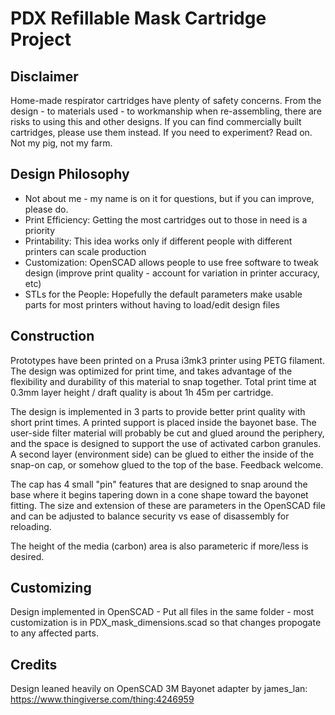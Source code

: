 # PDX Refillable Mask Cartridge Project

## Disclaimer
Home-made respirator cartridges have plenty of safety concerns.  From the design - to materials used - to workmanship when re-assembling, there are risks to using this and other designs.  If you can find commercially built cartridges, please use them instead.  If you need to experiment?  Read on.  Not my pig, not my farm.

## Design Philosophy
- Not about me - my name is on it for questions, but if you can improve, please do.  
- Print Efficiency: Getting the most cartridges out to those in need is a priority
- Printability: This idea works only if different people with different printers can scale production
- Customization: OpenSCAD allows people to use free software to tweak design (improve print quality - account for variation in printer accuracy, etc)
- STLs for the People: Hopefully the default parameters make usable parts for most printers without having to load/edit design files


## Construction
Prototypes have been printed on a Prusa i3mk3 printer using PETG filament.  The design was optimized for print time, and takes advantage of the flexibility and durability of this material to snap together.  Total print time at 0.3mm layer height / draft quality is about 1h 45m per cartridge.  

The design is implemented in 3 parts to provide better print quality with short print times.  A printed support is placed inside the bayonet base.  The user-side filter material will probably be cut and glued around the periphery, and the space is designed to support the use of activated carbon granules.  A second layer (environment side) can be glued to either the inside of the snap-on cap, or somehow glued to the top of the base.  Feedback welcome.

The cap has 4 small "pin" features that are designed to snap around the base where it begins tapering down in a cone shape toward the bayonet fitting.  The size and extension of these are parameters in the OpenSCAD file and can be adjusted to balance security vs ease of disassembly for reloading.  

The height of the media (carbon) area is also parameteric if more/less is desired. 

## Customizing
Design implemented in OpenSCAD - Put all files in the same folder - most customization is in PDX_mask_dimensions.scad so that changes propogate to any affected parts.  

## Credits
Design leaned heavily on OpenSCAD 3M Bayonet adapter by james_lan: https://www.thingiverse.com/thing:4246959

